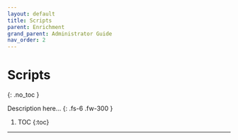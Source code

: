```yaml
---
layout: default
title: Scripts
parent: Enrichment
grand_parent: Administrator Guide
nav_order: 2
---
```


# Scripts
{: .no_toc }


Description here...
{: .fs-6 .fw-300 }

1. TOC
{:toc}

---